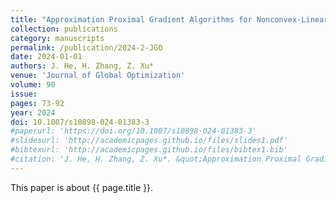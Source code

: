 ```yaml
---
title: "Approximation Proximal Gradient Algorithms for Nonconvex-Linear Minimax Problems with Nonconvex Nonsmooth Terms"
collection: publications
category: manuscripts
permalink: /publication/2024-2-JGO
date: 2024-01-01
authors: J. He, H. Zhang, Z. Xu*
venue: 'Journal of Global Optimization'
volume: 90
issue:
pages: 73-92
year: 2024
doi: 10.1007/s10898-024-01383-3
#paperurl: 'https://doi.org/10.1007/s10898-024-01383-3'
#slidesurl: 'http://academicpages.github.io/files/slides1.pdf'
#bibtexurl: 'http://academicpages.github.io/files/bibtex1.bib'
#citation: 'J. He, H. Zhang, Z. Xu*. &quot;Approximation Proximal Gradient Algorithms for Nonconvex-Linear Minimax Problems with Nonconvex Nonsmooth Terms.&quot; <i>Journal of Global Optimization</i>. 90:73-92, 2024. https://doi.org/10.1007/s10898-024-01383-3'
---
```


This paper is about {{ page.title }}.
